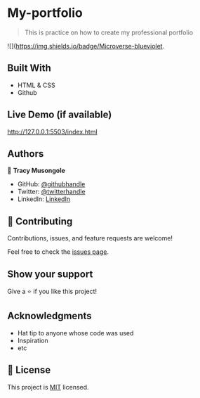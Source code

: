 # My-portfolio
>This is practice on how to create my professional portfolio 

![](https://img.shields.io/badge/Microverse-blueviolet.


## Built With

- HTML & CSS
- Github

## Live Demo (if available)

http://127.0.0.1:5503/index.html


## Authors

👤 **Tracy Musongole**

- GitHub: [@githubhandle](https://github.com/elfin-git)
- Twitter: [@twitterhandle](https://twitter.com/tracy_muso)
- LinkedIn: [LinkedIn](https://linkedin.com/in/tracy-musongole)


## 🤝 Contributing

Contributions, issues, and feature requests are welcome!

Feel free to check the [issues page](../../issues/).

## Show your support

Give a ⭐️ if you like this project!

## Acknowledgments

- Hat tip to anyone whose code was used
- Inspiration
- etc

## 📝 License

This project is [MIT](./MIT.md) licensed.
